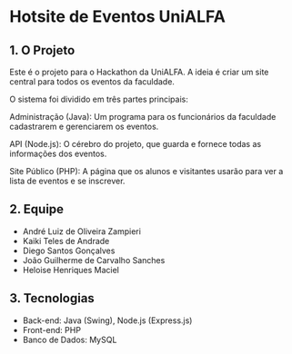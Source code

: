 # Hotsite de Eventos UniALFA

## 1. O Projeto

Este é o projeto para o Hackathon da UniALFA. A ideia é criar um site central para todos os eventos da faculdade.

O sistema foi dividido em três partes principais:

Administração (Java): Um programa para os funcionários da faculdade cadastrarem e gerenciarem os eventos.

API (Node.js): O cérebro do projeto, que guarda e fornece todas as informações dos eventos.

Site Público (PHP): A página que os alunos e visitantes usarão para ver a lista de eventos e se inscrever.

## 2. Equipe

* André Luiz de Oliveira Zampieri
* Kaiki Teles de Andrade
* Diego Santos Gonçalves
* João Guilherme de Carvalho Sanches
* Heloise Henriques Maciel

## 3. Tecnologias

* Back-end: Java (Swing), Node.js (Express.js)
* Front-end: PHP
* Banco de Dados: MySQL
